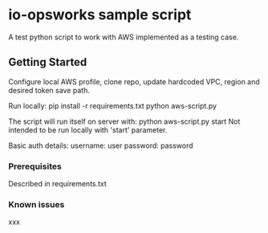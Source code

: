 # io-opsworks sample script

A test python script to work with AWS implemented as a testing case.

## Getting Started

Configure local AWS profile, clone repo, update hardcoded VPC, region and desired token save path.

Run locally:
pip install -r requirements.txt
python aws-script.py

The script will run itself on server with:
python aws-script.py start
Not intended to be run locally with 'start' parameter.

Basic auth details:
username: user
password: password

### Prerequisites

Described in requirements.txt

### Known issues
xxx

